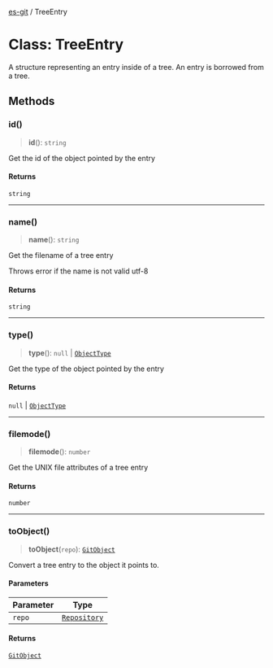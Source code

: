 [es-git](../globals.md) / TreeEntry

# Class: TreeEntry

A structure representing an entry inside of a tree. An entry is borrowed
from a tree.

## Methods

### id()

> **id**(): `string`

Get the id of the object pointed by the entry

#### Returns

`string`

***

### name()

> **name**(): `string`

Get the filename of a tree entry

Throws error if the name is not valid utf-8

#### Returns

`string`

***

### type()

> **type**(): `null` \| [`ObjectType`](../enumerations/ObjectType.md)

Get the type of the object pointed by the entry

#### Returns

`null` \| [`ObjectType`](../enumerations/ObjectType.md)

***

### filemode()

> **filemode**(): `number`

Get the UNIX file attributes of a tree entry

#### Returns

`number`

***

### toObject()

> **toObject**(`repo`): [`GitObject`](GitObject.md)

Convert a tree entry to the object it points to.

#### Parameters

| Parameter | Type |
| ------ | ------ |
| `repo` | [`Repository`](Repository.md) |

#### Returns

[`GitObject`](GitObject.md)

